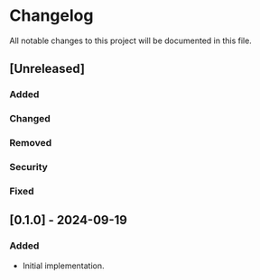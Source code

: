 # Changelog

All notable changes to this project will be documented in this file.

## [Unreleased]

### Added

### Changed

### Removed

### Security

### Fixed

## [0.1.0] - 2024-09-19

### Added

- Initial implementation.
